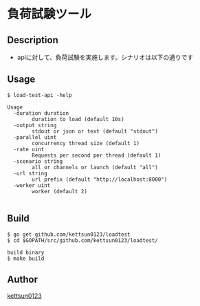 # 負荷試験ツール

## Description
- apiに対して、負荷試験を実施します。シナリオは以下の通りです

## Usage


```
$ load-test-api -help

Usage
  -duration duration
        duration to load (default 10s)
  -output string
        stdout or json or text (default "stdout")
  -parallel uint
        concurrency thread size (default 1)
  -rate uint
        Requests per second per thread (default 1)
  -scenario string
        all or channels or launch (default "all")
  -url string
        url prefix (default "http://localhost:8000")
  -worker uint
        worker (default 2)


```

## Build

```
$ go get github.com/kettsun0123/loadtest
$ cd $GOPATH/src/github.com/kettsun0123/loadtest/

build binary
$ make build
```

## Author

[kettsun0123](https://github.com/kettsun0123)
